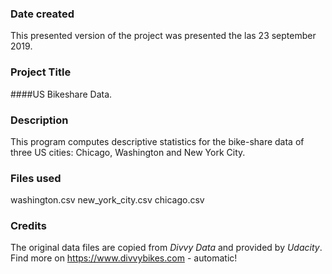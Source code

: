 ### Date created
This presented version of the project was presented the las 23 september 2019.

### Project Title
####US Bikeshare Data.

### Description
This program computes descriptive statistics for the bike-share data of three US cities: Chicago, Washington and New York City.

### Files used
washington.csv
new_york_city.csv
chicago.csv

### Credits
The original data files are copied from _Divvy Data_ and provided by _Udacity_.
Find more on https://www.divvybikes.com - automatic! 
